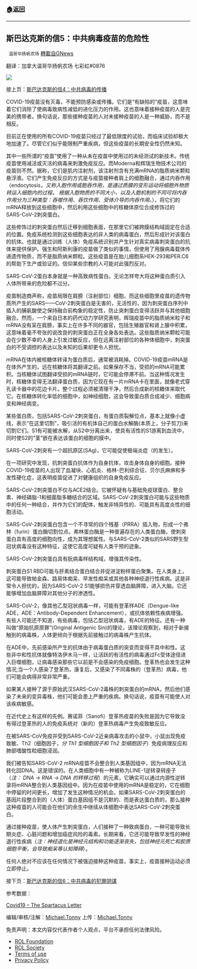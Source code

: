 ###  [:house:返回](README.md)
---


## 斯巴达克斯的信5：中共病毒疫苗的危险性
` 温哥华扬帆农场` [轉載自GNews](https://gnews.org/zh-hans/2620891/)

翻译：加拿大温哥华扬帆农场 七彩虹#0876
 
![](https://assets.gnews.org/wp-content/uploads/2022/05/Article-hero_1653759062.jpg)
 
接上页：[斯巴达克斯的信4：中共病毒的传播](https://gnews.org/zh-hans/2620878/)
 
COVID-19疫苗没有灭毒，不能预防感染或传播。它们是“有缺陷的”疫苗，这意味着它们消除了使病毒致病性减低的进化压力的作用。这也意味着接种疫苗的人是完美的携带者。换句话说，那些接种疫苗的人对未接种疫苗的人是一种威胁，而不是相反。
 
目前正在使用的所有COVID-19疫苗只经过了最低限度的试验，而临床试验却极大地加速了。尽管它们似乎能限制严重疾病，但这些疫苗的长期安全性仍然未知。
 
其中一些所谓的“疫苗”使用了一种从未在疫苗中使用过的未经测试的新技术。传统疫苗使用减活或灭活的病毒来刺激免疫反应。而Moderna和辉瑞生物技术公司的疫苗则不然。据称，它们是肌内注射剂，该注射剂含有充满mRNA的脂质纳米颗粒悬浮液。它们产生免疫反应的方式是与疫苗接种者肩上的细胞融合，通过内吞作用（endocytosis，*又称入胞作用或胞吞作用，是通过质膜的变形运动将细胞外物质转运入细胞内的过程。*  *根据入胞物质的不同大小，以及入胞机制的不同可将内吞作用分为三种类型：吞噬作用、吞饮作用、受体介导的内吞作用。*），将它们的mRNA释放到这些细胞中，然后利用这些细胞中的核糖体原位合成修饰过的SARS-CoV-2刺突蛋白。
 
这些修饰过的刺突蛋白然后迁移到细胞表面，在那里它们被跨膜结构域固定在合适的位置。免疫系统检测到这些细胞表达的非人类的病毒蛋白，然后形成针对该蛋白的抗体。也就是通过训练（人体）免疫系统识别并产生针对真实病毒刺突蛋白的抗体来提供保护。强生和阿斯利康的疫苗做了类似的事情，但使用了用腺病毒载体传递遗传物质，而不是脂质纳米颗粒。这些疫苗是在胎儿细胞系HEK-293和PER.C6的帮助下生产或验证的。信仰某些宗教的人可能对此强烈反对。
 
SARS-CoV-2蛋白本身就是一种高致病性蛋白。无论怎样夸大将这种蛋白质引入人体所带来的危险都不过分。
 
疫苗制造商声称，疫苗局限在肩膀（注射部位）细胞，而这些细胞里疫苗的遗传物质所产生的SARS——CoV-2刺突蛋白是无害的，无活性的，因为刺突蛋白序列中插入的脯氨酸使之保持融合前构象的稳定性，防止突刺蛋白变得活跃并与其他细胞融合。然而，一个来自日本的药代动力学研究表明，辉瑞疫苗中的脂质纳米粒子和mRNA没有呆在肩膀，事实上在许多不同的器官，包括生殖器官和肾上腺中积累，这意味着毫不夸张的说改良的刺突蛋白正在全身各处表达。这些脂质纳米颗粒可能会在少数不幸的人身上引发过敏反应，但在远离注射部位的各种体细胞中，刺突蛋白的不受调控的表达以及未知的后果却更令人担忧。
 
mRNA在体内被核糖体转译为蛋白质后，通常被消耗掉。COVID-19疫苗mRNA是在体外产生的，远在核糖体将其翻译之前。如果保存不当，受损的mRNA可能累积。当核糖体试图翻译受损的mRNA链时，它可能会停滞不前。当这种情况发生时，核糖体变得无法翻译蛋白质，因为它现在有一片mRNA卡在里面，就像老式穿孔读卡器中的花边卡片。整个过程必须被清理干净，然后合成新的核糖体来取代它。在核糖体转化率低的细胞中，如神经细胞，这会导致蛋白质合成减少、细胞病变和神经病变。
 
某些蛋白质，包括SARS-CoV-2刺突蛋白，有蛋白质裂解位点，基本上就像小虚线，表示“在这里切割”，吸引活的有机体自己的蛋白水解酶(本质上，分子剪刀)来切割它们。S1有可能被水解，从S2中分离出来，使具有活性的S1游离到血流中，同时使S2的“茎”嵌在表达该蛋白的细胞的膜中。
 
SARS-CoV-2刺突有一个超抗原区(SAg)，它可能促使极端炎症（的发生）。
 
在一项研究中发现，抗刺突蛋白抗体作为自身抗体，攻击身体自身的细胞。接种COVID-19疫苗的人出现了血凝块、心肌炎、格林-巴利综合征、贝尔氏麻痹和多发性硬化症，这表明疫苗促进了对健康组织的自身免疫反应。
 
SARS-CoV-2刺突蛋白不仅与ACE2结合。它被怀疑有与基础免疫球蛋白、整合素、神经磷脂-1和细菌脂多糖结合的区域。SARS-CoV-2刺突蛋白可能与这些物质中的任何一种结合，并作为它们的配体，触发非特异性的、可能具有高度炎性的细胞活动。
 
SARS-CoV-2刺突蛋白包含一个不寻常的四个残基（PRRA）插入物，形成一个弗林（furin）蛋白酶切割位点。弗林蛋白酶是一种普遍存在的人类蛋白酶，使刺突蛋白具有高度的细胞向性，成为其理想属性。与SARS-CoV-2类似的SARS野生型冠状病毒没有这种特征，这使它高度可疑有人类干预的迹象。
 
SARS-CoV-2刺突蛋白具有朊病毒样结构域，增强其传染性。
 
刺突蛋白S1 RBD可能与肝素结合蛋白结合并促进淀粉样蛋白聚集。在人类身上，这可能导致帕金森、路易体痴呆、早发性痴呆或其他各种神经退行性疾病。这是非常令人担忧的，因为SARS-CoV-2 S1能够损伤并穿透血脑屏障，进入大脑。它还能够增加血脑屏障对其他分子的渗透性。
 
SARS-CoV-2，像其他乙型冠状病毒一样，可能有登革样ADE（Dengue-like ADE，ADE：Antibody-Dependent Enhancement），或抗体依赖性疾病增强。有些人可能还不知道，有些病毒，包括乙型冠状病毒，有ADE的特征。还有一种叫做“原始抗原原罪”(Original Antigenic Sin)的理论，该理论观察到，相对于新接触到的病毒株，人体更倾向于根据先前接触过的病毒株产生抗体。
 
在ADE中，先前感染所产生的抗体由于病毒蛋白质的突变而变得不具中和性。这些非中和性抗体就像特洛伊木马一样，让活跃的有活性的病毒通过Fc受体途径进入巨噬细胞，让病毒感染那些它以前是不会感染的免疫细胞。登革热也会发生这种情况;当一个人感染了登革热，康复后，又感染了不同毒株的（登革热）病毒，他们可能会病得非常非常严重。
 
如果某人接种了源于原始武汉SARS-CoV-2毒株的刺突蛋白的mRNA，然后他们感染了未来的变异毒株，他们可能会患上严重的疾病。换句话说，疫苗有可能使人对该疾病敏感。
 
在近代史上有这样的先例。赛诺菲（Sanofi）登革热疫苗的失败是因为它导致没有得过登革热的人的免疫系统对（新的）登革热病毒产生免疫致敏反应。
 
在被SARS-CoV免疫并受到SARS-CoV-2近亲病毒攻击的小鼠中，小鼠出现免疫致敏、Th2（细胞因子，*分* *Th1* *型细胞因子和* *Th2* *型细胞因子*）免疫病理反应和肺部嗜酸性粒细胞浸润。
 
我们被告知SARS-CoV-2 mRNA疫苗不会整合到人类基因组中，因为mRNA无法转化回DNA。这是错误的。在人类细胞中有一种被称为LINE-1逆转录转座子（*注：* *DNA* *→* *RNA* *→* *DNA* *的转移过程*）的元素，它确实可以通过内源性逆转录将mRNA整合到人类基因组中。因为在疫苗中使用的mRNA是稳定的，它在细胞中停留的时间更长，增加了发生这种情况的机会。如果SARS-CoV-2刺突蛋白的基因片段整合到的（人体）蛋白基因组不是沉默的、而是表达蛋白质的，那么接种这种疫苗的人可能会在他们的余生中继续从体细胞中表达SARS-CoV-2刺突蛋白。
 
通过接种疫苗，使人体产生刺突蛋白，人们接种了一种致病蛋白，一种可能导致长期炎症、心脏问题和增加癌症风险的毒素。长期来看，它还可能导致早发性的神经退行性疾病（*注：神经退化是神经元结构和功能逐渐丧失，包括神经元死亡和胶质细胞平衡，会导致痴呆等认知障碍*）。
 
任何人绝对不应该在任何情况下被强迫接种这种疫苗，事实上，疫苗接种运动必须立即停止。
 
接下页：[斯巴达克斯的信6：中共病毒的犯罪阴谋](https://gnews.org/zh-hans/2620908/)
 
参考数据：
 
[Covid19 – The Spartacus Letter](https://www.theautomaticearth.com/2021/09/spartacus/)
 
编辑/审核/注解：[Michael.Tonny](https://gnews.org/zh-hans/author/michaeltonny/) 上传：[Michael.Tonny](https://gnews.org/zh-hans/author/michaeltonny/)

免责声明：本文内容仅代表作者个人观点，平台不承担任何法律风险。
  
- [ROL Foundation](https://rolfoundation.org/)
- [ROL Society](https://rolsociety.org/)
- [Terms of use](https://gnews.org/terms-of-use-3/)
- [Privacy Policy](https://gnews.org/privacy-policy/)
